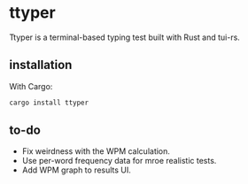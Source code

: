 # ttyper

Ttyper is a terminal-based typing test built with Rust and tui-rs.

## installation

With Cargo:

```bash
cargo install ttyper
```

## to-do

- Fix weirdness with the WPM calculation.
- Use per-word frequency data for mroe realistic tests.
- Add WPM graph to results UI.

